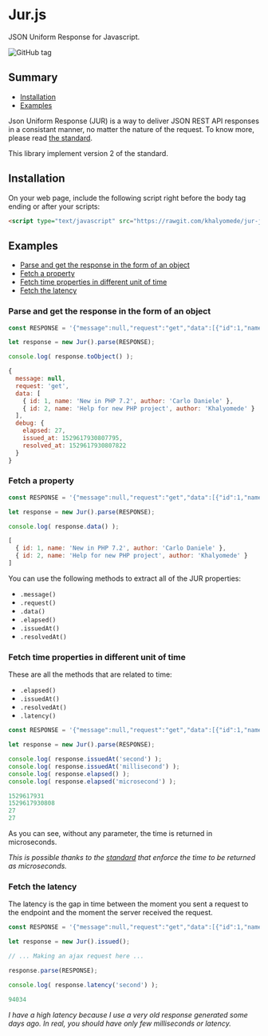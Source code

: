 # Jur.js

JSON Uniform Response for Javascript.

![GitHub tag](https://img.shields.io/github/tag/khalyomede/jur-js.svg)

## Summary

- [Installation](#installation)
- [Examples](#examples)

Json Uniform Response (JUR) is a way to deliver JSON REST API responses in a consistant manner, no matter the nature of the request. To know more, please read [the standard](https://github.com/khalyomede/jur).

This library implement version 2 of the standard.

## Installation

On your web page, include the following script right before the body tag ending or after your scripts:

```html
<script type="text/javascript" src="https://rawgit.com/khalyomede/jur-js/v0.1.0/dist/jur.min.js"></script>
```

## Examples

- [Parse and get the response in the form of an object](#parse-and-get-the-response-in-the-form-of-an-object)
- [Fetch a property](#fetch-a-property)
- [Fetch time properties in different unit of time](#fetch-time-properties-in-different-unit-of-time)
- [Fetch the latency](#fetch-the-latency)

### Parse and get the response in the form of an object

```javascript
const RESPONSE = '{"message":null,"request":"get","data":[{"id":1,"name":"New in PHP 7.2","author":"Carlo Daniele"},{"id":2,"name":"Help for new PHP project","author":"Khalyomede"}],"debug":{"elapsed":27,"issued_at":1529617930807795,"resolved_at":1529617930807822}}';

let response = new Jur().parse(RESPONSE);

console.log( response.toObject() );
```

```javascript
{ 
  message: null,
  request: 'get',
  data: [ 
    { id: 1, name: 'New in PHP 7.2', author: 'Carlo Daniele' },
    { id: 2, name: 'Help for new PHP project', author: 'Khalyomede' } 
  ],
  debug: { 
    elapsed: 27,
    issued_at: 1529617930807795,
    resolved_at: 1529617930807822 
  } 
}
```

### Fetch a property

```javascript
const RESPONSE = '{"message":null,"request":"get","data":[{"id":1,"name":"New in PHP 7.2","author":"Carlo Daniele"},{"id":2,"name":"Help for new PHP project","author":"Khalyomede"}],"debug":{"elapsed":27,"issued_at":1529617930807795,"resolved_at":1529617930807822}}';

let response = new Jur().parse(RESPONSE);

console.log( response.data() );
```

```javascript
[ 
  { id: 1, name: 'New in PHP 7.2', author: 'Carlo Daniele' },
  { id: 2, name: 'Help for new PHP project', author: 'Khalyomede' } 
]
```

You can use the following methods to extract all of the JUR properties:

- `.message()`
- `.request()`
- `.data()`
- `.elapsed()`
- `.issuedAt()`
- `.resolvedAt()`

### Fetch time properties in different unit of time

These are all the methods that are related to time:

- `.elapsed()`
- `.issuedAt()`
- `.resolvedAt()`
- `.latency()`

```javascript
const RESPONSE = '{"message":null,"request":"get","data":[{"id":1,"name":"New in PHP 7.2","author":"Carlo Daniele"},{"id":2,"name":"Help for new PHP project","author":"Khalyomede"}],"debug":{"elapsed":27,"issued_at":1529617930807795,"resolved_at":1529617930807822}}';

let response = new Jur().parse(RESPONSE);

console.log( response.issuedAt('second') );
console.log( response.issuedAt('millisecond') );
console.log( response.elapsed() );
console.log( response.elapsed('microsecond') );
```

```javascript
1529617931
1529617930808
27
27
```

As you can see, without any parameter, the time is returned in microseconds.

_This is possible thanks to the [standard](https://github.com/khalyomede/jur) that enforce the time to be returned as microseconds._

### Fetch the latency

The latency is the gap in time between the moment you sent a request to the endpoint and the moment the server received the request.

```javascript
const RESPONSE = '{"message":null,"request":"get","data":[{"id":1,"name":"New in PHP 7.2","author":"Carlo Daniele"},{"id":2,"name":"Help for new PHP project","author":"Khalyomede"}],"debug":{"elapsed":27,"issued_at":1529617930807795,"resolved_at":1529617930807822}}';

let response = new Jur().issued();

// ... Making an ajax request here ...

response.parse(RESPONSE);

console.log( response.latency('second') );
```

```javascript
94034
```

_I have a high latency because I use a very old response generated some days ago. In real, you should have only few milliseconds or latency._